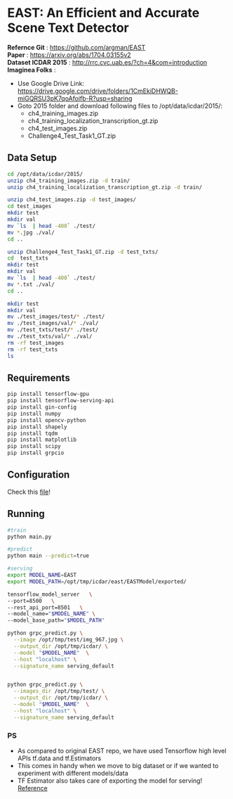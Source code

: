# EAST: An Efficient and Accurate Scene Text Detector

**Refernce Git** : https://github.com/argman/EAST  
**Paper** : https://arxiv.org/abs/1704.03155v2   
**Dataset ICDAR 2015** : http://rrc.cvc.uab.es/?ch=4&com=introduction  
**Imaginea Folks** :   

- Use Google Drive Link: https://drive.google.com/drive/folders/1CmEkiDHWQB-miGQRSU3pK7qoAfoifb-R?usp=sharing
- Goto 2015 folder and download following files to /opt/data/icdar/2015/:
  - ch4_training_images.zip
  - ch4_training_localization_transcription_gt.zip
  - ch4_test_images.zip
  - Challenge4_Test_Task1_GT.zip

## Data Setup

```sh
cd /opt/data/icdar/2015/
unzip ch4_training_images.zip -d train/
unzip ch4_training_localization_transcription_gt.zip -d train/

unzip ch4_test_images.zip -d test_images/
cd test_images
mkdir test
mkdir val
mv `ls  | head -400` ./test/
mv *.jpg ./val/
cd ..

unzip Challenge4_Test_Task1_GT.zip -d test_txts/
cd  test_txts
mkdir test
mkdir val
mv `ls  | head -400` ./test/
mv *.txt ./val/
cd ..

mkdir test
mkdir val
mv ./test_images/test/* ./test/
mv ./test_images/val/* ./val/
mv ./test_txts/test/* ./test/
mv ./test_txts/val/* ./val/
rm -rf test_images
rm -rf test_txts
ls
```

## Requirements

```sh
pip install tensorflow-gpu
pip install tensorflow-serving-api
pip install gin-config
pip install numpy
pip install opencv-python
pip install shapely
pip install tqdm
pip install matplotlib
pip install scipy
pip install grpcio
```

## Configuration

Check this [file](config.gin)!

## Running

```sh
#train
python main.py

#predict
python main --predict=true

#serving
export MODEL_NAME=EAST
export MODEL_PATH=/opt/tmp/icdar/east/EASTModel/exported/

tensorflow_model_server   \
--port=8500   \
--rest_api_port=8501   \
--model_name="$MODEL_NAME" \
--model_base_path="$MODEL_PATH"

python grpc_predict.py \
  --image /opt/tmp/test/img_967.jpg \
  --output_dir /opt/tmp/icdar/ \
  --model "$MODEL_NAME"  \
  --host "localhost" \
  --signature_name serving_default


python grpc_predict.py \
  --images_dir /opt/tmp/test/ \
  --output_dir /opt/tmp/icdar/ \
  --model "$MODEL_NAME"  \
  --host "localhost" \
  --signature_name serving_default 
```

### PS

- As compared to original EAST repo, we have used Tensorflow high level APIs tf.data and tf.Estimators
- This comes in handy when we move to big dataset or if we wanted to experiment with different models/data
- TF Estimator also takes care of exporting the model for serving! [Reference](https://medium.com/@yuu.ishikawa/serving-pre-modeled-and-custom-tensorflow-estimator-with-tensorflow-serving-12833b4be421)
